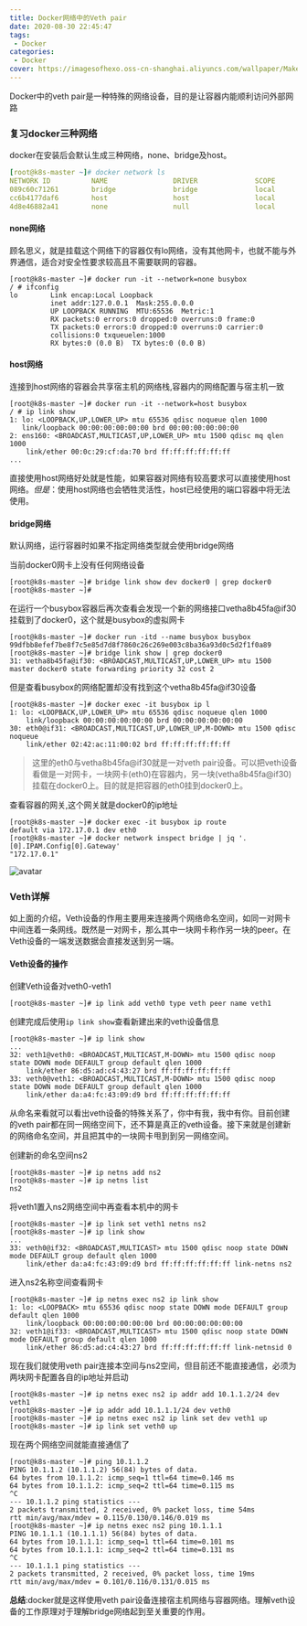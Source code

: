 ```yaml
---
title: Docker网络中的Veth pair
date: 2020-08-30 22:45:47
tags:
 - Docker
categories:
 - Docker
cover: https://imagesofhexo.oss-cn-shanghai.aliyuncs.com/wallpaper/MakeHay_ZH-CN5759590757_1920x1080.jpg
---
```


Docker中的veth pair是一种特殊的网络设备，目的是让容器内能顺利访问外部网路
<!--more-->

### 复习docker三种网络

docker在安装后会默认生成三种网络，none、bridge及host。

```yaml
[root@k8s-master ~]# docker network ls
NETWORK ID          NAME                DRIVER              SCOPE
089c60c71261        bridge              bridge              local
cc6b4177daf6        host                host                local
4d8e46882a41        none                null                local
```



#### none网络

顾名思义，就是挂载这个网络下的容器仅有lo网络，没有其他网卡，也就不能与外界通信，适合对安全性要求较高且不需要联网的容器。

```shell
[root@k8s-master ~]# docker run -it --network=none busybox        
/ # ifconfig
lo        Link encap:Local Loopback  
          inet addr:127.0.0.1  Mask:255.0.0.0
          UP LOOPBACK RUNNING  MTU:65536  Metric:1
          RX packets:0 errors:0 dropped:0 overruns:0 frame:0
          TX packets:0 errors:0 dropped:0 overruns:0 carrier:0
          collisions:0 txqueuelen:1000 
          RX bytes:0 (0.0 B)  TX bytes:0 (0.0 B)
```

  

#### host网络

连接到host网络的容器会共享宿主机的网络栈,容器内的网络配置与宿主机一致

```shell
[root@k8s-master ~]# docker run -it --network=host busybox
/ # ip link show
1: lo: <LOOPBACK,UP,LOWER_UP> mtu 65536 qdisc noqueue qlen 1000
   link/loopback 00:00:00:00:00:00 brd 00:00:00:00:00:00
2: ens160: <BROADCAST,MULTICAST,UP,LOWER_UP> mtu 1500 qdisc mq qlen 1000
    link/ether 00:0c:29:cf:da:70 brd ff:ff:ff:ff:ff:ff
...
```

直接使用host网络好处就是性能，如果容器对网络有较高要求可以直接使用host网络。*但是*：使用host网络也会牺牲灵活性，host已经使用的端口容器中将无法使用。



#### bridge网络

默认网络，运行容器时如果不指定网络类型就会使用bridge网络

当前docker0网卡上没有任何网络设备

   ```shell
[root@k8s-master ~]# bridge link show dev docker0 | grep docker0
[root@k8s-master ~]# 
   ```

在运行一个busybox容器后再次查看会发现一个新的网络接口vetha8b45fa@if30挂载到了docker0，这个就是busybox的虚拟网卡

```shell
[root@k8s-master ~]# docker run -itd --name busybox busybox
99dfbb8efef7be8f7c5e85d7d8f7860c26c269e003c8ba36a93d0c5d2f1f0a89
[root@k8s-master ~]# bridge link show | grep docker0       
31: vetha8b45fa@if30: <BROADCAST,MULTICAST,UP,LOWER_UP> mtu 1500 master docker0 state forwarding priority 32 cost 2 
```

但是查看busybox的网络配置却没有找到这个vetha8b45fa@if30设备

```shell
[root@k8s-master ~]# docker exec -it busybox ip l
1: lo: <LOOPBACK,UP,LOWER_UP> mtu 65536 qdisc noqueue qlen 1000
    link/loopback 00:00:00:00:00:00 brd 00:00:00:00:00:00
30: eth0@if31: <BROADCAST,MULTICAST,UP,LOWER_UP,M-DOWN> mtu 1500 qdisc noqueue 
    link/ether 02:42:ac:11:00:02 brd ff:ff:ff:ff:ff:ff
```

> 这里的eth0与vetha8b45fa@if30就是一对veth pair设备。可以把veth设备看做是一对网卡，一块网卡(eth0)在容器内，另一块(vetha8b45fa@if30)挂载在docker0上。目的就是把容器的eth0挂到docker0上。



查看容器的网关,这个网关就是docker0的ip地址

```shell
[root@k8s-master ~]# docker exec -it busybox ip route
default via 172.17.0.1 dev eth0 
[root@k8s-master ~]# docker network inspect bridge | jq '.[0].IPAM.Config[0].Gateway'
"172.17.0.1"
```

![avatar](https://imagesofhexo.oss-cn-shanghai.aliyuncs.com/veth.png)

### Veth详解

如上面的介绍，Veth设备的作用主要用来连接两个网络命名空间，如同一对网卡中间连着一条网线。既然是一对网卡，那么其中一块网卡称作另一块的peer。在Veth设备的一端发送数据会直接发送到另一端。



#### Veth设备的操作

创建Veth设备对veth0-veth1

```shell
[root@k8s-master ~]# ip link add veth0 type veth peer name veth1
```

创建完成后使用`ip link show`查看新建出来的veth设备信息

```shell
[root@k8s-master ~]# ip link show
...
32: veth1@veth0: <BROADCAST,MULTICAST,M-DOWN> mtu 1500 qdisc noop state DOWN mode DEFAULT group default qlen 1000
    link/ether 86:d5:ad:c4:43:27 brd ff:ff:ff:ff:ff:ff
33: veth0@veth1: <BROADCAST,MULTICAST,M-DOWN> mtu 1500 qdisc noop state DOWN mode DEFAULT group default qlen 1000
    link/ether da:a4:fc:43:09:d9 brd ff:ff:ff:ff:ff:ff
```

从命名来看就可以看出veth设备的特殊关系了，你中有我，我中有你。目前创建的veth pair都在同一网络空间下，还不算是真正的veth设备。接下来就是创建新的网络命名空间，并且把其中的一块网卡甩到到另一网络空间。

创建新的命名空间ns2

```shell
[root@k8s-master ~]# ip netns add ns2
[root@k8s-master ~]# ip netns list
ns2
```

将veth1置入ns2网络空间中再查看本机中的网卡

```shell
[root@k8s-master ~]# ip link set veth1 netns ns2
[root@k8s-master ~]# ip link show
...
33: veth0@if32: <BROADCAST,MULTICAST> mtu 1500 qdisc noop state DOWN mode DEFAULT group default qlen 1000
    link/ether da:a4:fc:43:09:d9 brd ff:ff:ff:ff:ff:ff link-netns ns2
```

进入ns2名称空间查看网卡

```shell
[root@k8s-master ~]# ip netns exec ns2 ip link show
1: lo: <LOOPBACK> mtu 65536 qdisc noop state DOWN mode DEFAULT group default qlen 1000
    link/loopback 00:00:00:00:00:00 brd 00:00:00:00:00:00
32: veth1@if33: <BROADCAST,MULTICAST> mtu 1500 qdisc noop state DOWN mode DEFAULT group default qlen 1000
    link/ether 86:d5:ad:c4:43:27 brd ff:ff:ff:ff:ff:ff link-netnsid 0
```

 现在我们就使用veth pair连接本空间与ns2空间，但目前还不能直接通信，必须为两块网卡配置各自的ip地址并启动

```shell
[root@k8s-master ~]# ip netns exec ns2 ip addr add 10.1.1.2/24 dev veth1
[root@k8s-master ~]# ip addr add 10.1.1.1/24 dev veth0
[root@k8s-master ~]# ip netns exec ns2 ip link set dev veth1 up
[root@k8s-master ~]# ip link set veth0 up
```

现在两个网络空间就能直接通信了

```shell
[root@k8s-master ~]# ping 10.1.1.2
PING 10.1.1.2 (10.1.1.2) 56(84) bytes of data.
64 bytes from 10.1.1.2: icmp_seq=1 ttl=64 time=0.146 ms
64 bytes from 10.1.1.2: icmp_seq=2 ttl=64 time=0.115 ms
^C
--- 10.1.1.2 ping statistics ---
2 packets transmitted, 2 received, 0% packet loss, time 54ms
rtt min/avg/max/mdev = 0.115/0.130/0.146/0.019 ms
[root@k8s-master ~]# ip netns exec ns2 ping 10.1.1.1
PING 10.1.1.1 (10.1.1.1) 56(84) bytes of data.
64 bytes from 10.1.1.1: icmp_seq=1 ttl=64 time=0.101 ms
64 bytes from 10.1.1.1: icmp_seq=2 ttl=64 time=0.131 ms
^C
--- 10.1.1.1 ping statistics ---
2 packets transmitted, 2 received, 0% packet loss, time 19ms
rtt min/avg/max/mdev = 0.101/0.116/0.131/0.015 ms
```

**总结**:docker就是这样使用veth pair设备连接宿主机网络与容器网络。理解veth设备的工作原理对于理解bridge网络起到至关重要的作用。
